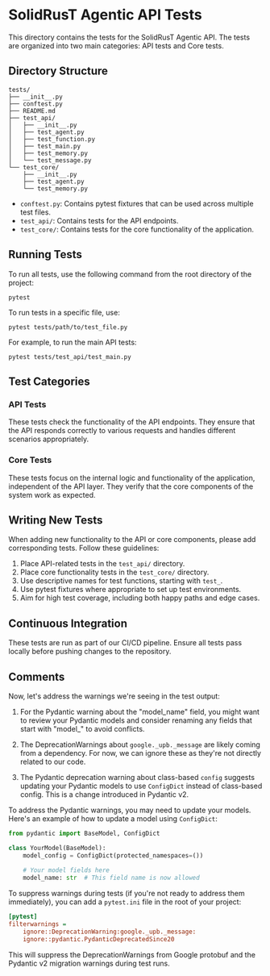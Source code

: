 # SolidRusT Agentic API Tests

This directory contains the tests for the SolidRusT Agentic API. The tests are organized into two main categories: API tests and Core tests.

## Directory Structure

```
tests/
├── __init__.py
├── conftest.py
├── README.md
├── test_api/
│   ├── __init__.py
│   ├── test_agent.py
│   ├── test_function.py
│   ├── test_main.py
│   ├── test_memory.py
│   └── test_message.py
└── test_core/
    ├── __init__.py
    ├── test_agent.py
    └── test_memory.py
```

- `conftest.py`: Contains pytest fixtures that can be used across multiple test files.
- `test_api/`: Contains tests for the API endpoints.
- `test_core/`: Contains tests for the core functionality of the application.

## Running Tests

To run all tests, use the following command from the root directory of the project:

```
pytest
```

To run tests in a specific file, use:

```
pytest tests/path/to/test_file.py
```

For example, to run the main API tests:

```
pytest tests/test_api/test_main.py
```

## Test Categories

### API Tests

These tests check the functionality of the API endpoints. They ensure that the API responds correctly to various requests and handles different scenarios appropriately.

### Core Tests

These tests focus on the internal logic and functionality of the application, independent of the API layer. They verify that the core components of the system work as expected.

## Writing New Tests

When adding new functionality to the API or core components, please add corresponding tests. Follow these guidelines:

1. Place API-related tests in the `test_api/` directory.
2. Place core functionality tests in the `test_core/` directory.
3. Use descriptive names for test functions, starting with `test_`.
4. Use pytest fixtures where appropriate to set up test environments.
5. Aim for high test coverage, including both happy paths and edge cases.

## Continuous Integration

These tests are run as part of our CI/CD pipeline. Ensure all tests pass locally before pushing changes to the repository.


## Comments

Now, let's address the warnings we're seeing in the test output:

1. For the Pydantic warning about the "model_name" field, you might want to review your Pydantic models and consider renaming any fields that start with "model_" to avoid conflicts.

2. The DeprecationWarnings about `google._upb._message` are likely coming from a dependency. For now, we can ignore these as they're not directly related to our code.

3. The Pydantic deprecation warning about class-based `config` suggests updating your Pydantic models to use `ConfigDict` instead of class-based config. This is a change introduced in Pydantic v2.

To address the Pydantic warnings, you may need to update your models. Here's an example of how to update a model using `ConfigDict`:

```python
from pydantic import BaseModel, ConfigDict

class YourModel(BaseModel):
    model_config = ConfigDict(protected_namespaces=())
    
    # Your model fields here
    model_name: str  # This field name is now allowed
```

To suppress warnings during tests (if you're not ready to address them immediately), you can add a `pytest.ini` file in the root of your project:

```ini
[pytest]
filterwarnings =
    ignore::DeprecationWarning:google._upb._message:
    ignore::pydantic.PydanticDeprecatedSince20
```

This will suppress the DeprecationWarnings from Google protobuf and the Pydantic v2 migration warnings during test runs.
